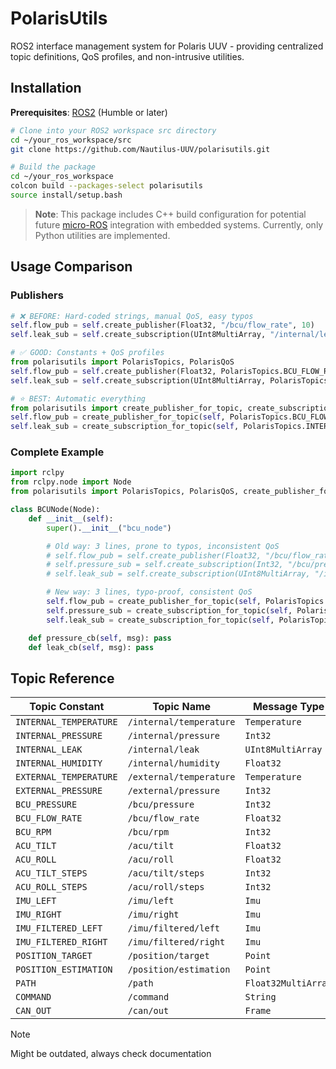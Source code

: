 # PolarisUtils

ROS2 interface management system for Polaris UUV - providing centralized topic definitions, QoS profiles, and non-intrusive utilities.

## Installation

**Prerequisites**: [ROS2](https://docs.ros.org/en/humble/Installation.html) (Humble or later)

```bash
# Clone into your ROS2 workspace src directory
cd ~/your_ros_workspace/src
git clone https://github.com/Nautilus-UUV/polarisutils.git
```

```bash
# Build the package
cd ~/your_ros_workspace
colcon build --packages-select polarisutils
source install/setup.bash
```

> **Note**: This package includes C++ build configuration for potential future [micro-ROS](https://micro.ros.org/) integration with embedded systems. Currently, only Python utilities are implemented.

## Usage Comparison

### Publishers

```python
# ❌ BEFORE: Hard-coded strings, manual QoS, easy typos
self.flow_pub = self.create_publisher(Float32, "/bcu/flow_rate", 10)
self.leak_sub = self.create_subscription(UInt8MultiArray, "/internal/leak", self.callback, 10)

# ✅ GOOD: Constants + QoS profiles
from polarisutils import PolarisTopics, PolarisQoS
self.flow_pub = self.create_publisher(Float32, PolarisTopics.BCU_FLOW_RATE, PolarisQoS.CONTROL)
self.leak_sub = self.create_subscription(UInt8MultiArray, PolarisTopics.INTERNAL_LEAK, self.callback, PolarisQoS.SAFETY_CRITICAL)

# ⭐ BEST: Automatic everything
from polarisutils import create_publisher_for_topic, create_subscription_for_topic
self.flow_pub = create_publisher_for_topic(self, PolarisTopics.BCU_FLOW_RATE)
self.leak_sub = create_subscription_for_topic(self, PolarisTopics.INTERNAL_LEAK, self.callback)
```

### Complete Example

```python
import rclpy
from rclpy.node import Node
from polarisutils import PolarisTopics, PolarisQoS, create_publisher_for_topic, create_subscription_for_topic

class BCUNode(Node):
    def __init__(self):
        super().__init__("bcu_node")

        # Old way: 3 lines, prone to typos, inconsistent QoS
        # self.flow_pub = self.create_publisher(Float32, "/bcu/flow_rate", 10)
        # self.pressure_sub = self.create_subscription(Int32, "/bcu/pressure", self.pressure_cb, 10)
        # self.leak_sub = self.create_subscription(UInt8MultiArray, "/internal/leak", self.leak_cb, 10)

        # New way: 3 lines, typo-proof, consistent QoS
        self.flow_pub = create_publisher_for_topic(self, PolarisTopics.BCU_FLOW_RATE)
        self.pressure_sub = create_subscription_for_topic(self, PolarisTopics.BCU_PRESSURE, self.pressure_cb)
        self.leak_sub = create_subscription_for_topic(self, PolarisTopics.INTERNAL_LEAK, self.leak_cb)

    def pressure_cb(self, msg): pass
    def leak_cb(self, msg): pass
```

## Topic Reference

| Topic Constant | Topic Name | Message Type | QoS Profile |
|----------------|------------|--------------|-------------|
| `INTERNAL_TEMPERATURE` | `/internal/temperature` | `Temperature` | `CONTROL` |
| `INTERNAL_PRESSURE` | `/internal/pressure` | `Int32` | `SAFETY_CRITICAL` |
| `INTERNAL_LEAK` | `/internal/leak` | `UInt8MultiArray` | `SAFETY_CRITICAL` |
| `INTERNAL_HUMIDITY` | `/internal/humidity` | `Float32` | `CONTROL` |
| `EXTERNAL_TEMPERATURE` | `/external/temperature` | `Temperature` | `CONTROL` |
| `EXTERNAL_PRESSURE` | `/external/pressure` | `Int32` | `SAFETY_CRITICAL` |
| `BCU_PRESSURE` | `/bcu/pressure` | `Int32` | `CONTROL` |
| `BCU_FLOW_RATE` | `/bcu/flow_rate` | `Float32` | `CONTROL` |
| `BCU_RPM` | `/bcu/rpm` | `Int32` | `CONTROL` |
| `ACU_TILT` | `/acu/tilt` | `Float32` | `CONTROL` |
| `ACU_ROLL` | `/acu/roll` | `Float32` | `CONTROL` |
| `ACU_TILT_STEPS` | `/acu/tilt/steps` | `Int32` | `CONTROL` |
| `ACU_ROLL_STEPS` | `/acu/roll/steps` | `Int32` | `CONTROL` |
| `IMU_LEFT` | `/imu/left` | `Imu` | `SENSOR_STREAM` |
| `IMU_RIGHT` | `/imu/right` | `Imu` | `SENSOR_STREAM` |
| `IMU_FILTERED_LEFT` | `/imu/filtered/left` | `Imu` | `CONTROL` |
| `IMU_FILTERED_RIGHT` | `/imu/filtered/right` | `Imu` | `CONTROL` |
| `POSITION_TARGET` | `/position/target` | `Point` | `CONTROL` |
| `POSITION_ESTIMATION` | `/position/estimation` | `Point` | `CONTROL` |
| `PATH` | `/path` | `Float32MultiArray` | `COMMAND` |
| `COMMAND` | `/command` | `String` | `COMMAND` |
| `CAN_OUT` | `/can/out` | `Frame` | `CONTROL` |

> [!NOTE]
> Might be outdated, always check documentation
